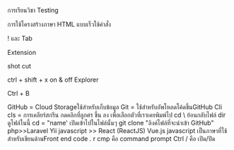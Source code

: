 การเรียนวิชา Testing

การใช้โครงสร้างภาษา HTML แบบเร็วใช้คำสั่ง

! และ Tab

Extension

shot cut

ctrl + shift + x
on & off Explorer

Ctrl + B

GitHub = Cloud Storageใช้สำหรับเก็บข้อมูล
Git = ใช้สำหรับอัพโหลดโค้ดขึ้นGitHub
Cli
cls = การเคลียร์สกรีน
กดคลิกที่ลูกศร ขึ้น ลง เพื่อเลือกตัวที่เราเคยพิมพ์ไป
cd \ ย้อนกลับไฟล์
dir ดูไฟล์ในนี้
cd = "name' เปิดเข้าไปในไฟล์นั้นๆ
git clone "ลิงค์ไฟล์ที่จะนำเข้า GitHub"
php>>Laravel Yii
javascript >> React (ReactJS) Vue.js
javascript เป็นภาษาที่ใช้สำหรับเขียนด้านFront end
code . r 
cmp คือ command prompt
Ctrl / คือ เปิด/ปิด